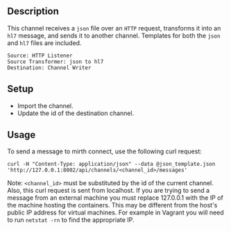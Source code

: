 ## Description
This channel receives a `json` file over an `HTTP` request, transforms it into an `hl7` message, and sends it to another channel. Templates for both the `json` and `hl7` files are included.

    Source: HTTP Listener
    Source Transformer: json to hl7
    Destination: Channel Writer

## Setup
- Import the channel.
- Update the id of the destination channel.

## Usage
To send a message to mirth connect, use the following curl request:

    curl -H "Content-Type: application/json" --data @json_template.json 'http://127.0.0.1:8002/api/channels/<channel_id>/messages'

Note: `<channel_id>` must be substituted by the id of the current channel. Also, this curl request is sent from localhost. If you are trying to send a message from an external machine you must replace 127.0.0.1 with the IP of the machine hosting the containers. This may be different from the host's public IP address for virtual machines. For example in Vagrant you will need to run `netstat -rn` to find the appropriate IP.
